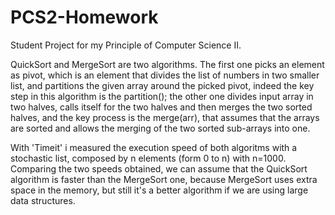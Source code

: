 # PCS2-Homework
Student Project for my Principle of Computer Science II. 

QuickSort and MergeSort are two algorithms. 
The first one picks an element as pivot, which is an element that divides the list of numbers in two smaller list, and partitions the given array around the picked pivot, indeed the key step in this algorithm is the partition();
the other one divides input array in two halves, calls itself for the two halves and then merges the two sorted halves, and the key process is the merge(arr), that assumes that the arrays are sorted and allows the merging of the two sorted sub-arrays into one.

With 'Timeit' i measured the execution speed of both algoritms with a stochastic list, composed by n elements (form 0 to n) with n=1000. Comparing the two speeds obtained, we can assume that the QuickSort algorithm is faster than the MergeSort one, because MergeSort uses extra space in the memory, but still it's a better algorithm if we are using large data structures.

